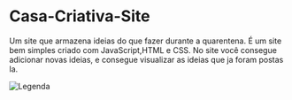 # Casa-Criativa-Site
Um site que armazena ideias do que fazer durante a quarentena. É um site bem simples criado com JavaScript,HTML e CSS. 
  No site você consegue adicionar novas ideias, e consegue visualizar as ideias que ja foram postas la.


  ![Legenda](file:///C:/Users/Gabriel/Desktop/web.pic1.png)
